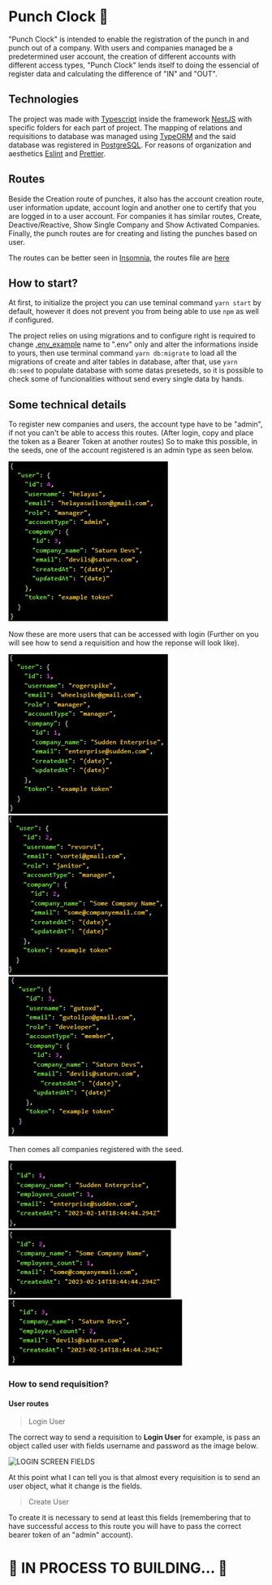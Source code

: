 # Punch Clock 👊

"Punch Clock" is intended to enable the registration of the punch in and punch out of a company. With users and companies managed be a predetermined user account, the creation of different accounts with different access types, "Punch Clock" lends itself to doing the essencial of register data and calculating the difference of "IN" and "OUT". 

## Technologies 

The project was made with [Typescript](https://www.typescriptlang.org) inside the framework [NestJS](https://nestjs.com) with specific folders for each part of project. The mapping of relations and requisitions to database was managed using [TypeORM](https://typeorm.io) and the said database was registered in [PostgreSQL](https://www.postgresql.org). For reasons of organization and aesthetics [Eslint](https://eslint.org) and [Prettier](https://prettier.io).

## Routes 

Beside the Creation route of punches, it also has the account creation route, user information update, account login and another one to certify that you are logged in to a user account. For companies it has similar routes, Create, Deactive/Reactive, Show Single Company and Show Activated Companies. Finally, the punch routes are for creating and listing the punches based on user.

The routes can be better seen in [Insomnia](https://insomnia.rest), the routes file are [here](insomnia/PUNCH-CLOCK-ROUTES.json)

## How to start?

At first, to initialize the project you can use teminal command ```yarn start``` by default, however it does not prevent you from being able to use ```npm``` as well if configured.

The project relies on using migrations and to configure right is required to change [.env_example]() name to ".env" only and alter the informations inside to yours, then use terminal command ```yarn db:migrate``` to load all the migrations of create and alter tables in database, after that, use ```yarn db:seed``` to populate database with some datas preseteds, so it is possible to check some of funcionalities without send every single data by hands.

## Some technical details

To register new companies and users, the account type have to be "admin", if not you can't be able to access this routes. (After login, copy and place the token as a Bearer Token at another routes) So to make this possible, in the seeds, one of the account registered is an admin type as seen below.

![USER ID 4](project_images/users/USER_ID_4.png)

Now these are more users that can be accessed with login (Further on you will see how to send a requisition and how the reponse will look like).

![USER ID 1](project_images/users/USER_ID_1.png) ![USER ID 2](project_images/users/USER_ID_2.png) ![USER ID 3](project_images/users/USER_ID_3.png)

Then comes all companies registered with the seed.

![COMPANY ID 1](project_images/companies/COMPANY_ID_1.png) ![COMPANY ID 2](project_images/companies/COMPANY_ID_2.png) ![COMPANY ID 3](project_images/companies/COMPANY_ID_3.png)

### How to send requisition?

#### User routes

> Login User

The correct way to send a requisition to **Login User** for example, is pass an object called user with fields username and password as the image below.

![LOGIN SCREEN FIELDS]()

At this point what I can tell you is that almost every requisition is to send an user object, what it change is the fields.

> Create User

To create it is necessary to send at least this fields (remembering that to have successful access to this route you will have to pass the correct bearer token of an "admin" account).

# 🚧 IN PROCESS TO BUILDING... 🚧
